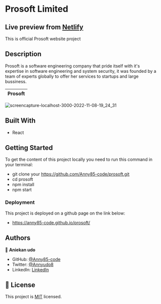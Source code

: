 # Prosoft Limited

## Live preview from [Netlify](https://space-travellers-farid-anny.netlify.app/)


This is official Prosoft website project

## Description

Prosoft is a software engineering company that pride itself with it's expertise in software engineering and system security, it was founded by a team of experts globally to offer her services to startups and large bussiness.

Prosoft |
 | :---: 
![screencapture-localhost-3000-2022-11-08-19_24_31](https://user-images.githubusercontent.com/87186552/200645718-8aa6ecbf-f1ef-4571-8d62-8f1731f100d7.png)


## Built With

- React

## Getting Started

To get the content of this project locally you need to run this command in your terminal:

- git clone your https://github.com/Anny85-code/prosoft.git
- cd prosoft
- npm install
- npm start

### Deployment

This project is deployed on a github page on the link below:

- https://anny85-code.github.io/prosoft/

## Authors

👤 **Aniekan udo**

- GitHub: [@Anny85-code](https://github.com/Anny85-code)
- Twitter: [@Annyudo8](https://twitter.com/Anny_udo8)
- LinkedIn: [LinkedIn](https://www.linkedin.com/in/aniekan-udo-665b65213/)

## 📝 License

This project is [MIT](./MIT.md) licensed.
